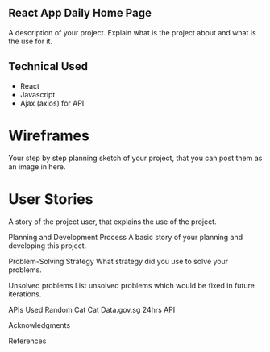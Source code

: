 ## React App Daily Home Page

A description of your project. Explain what is the project about and what is the use for it.

## Technical Used

- React
- Javascript
- Ajax (axios) for API

# Wireframes

Your step by step planning sketch of your project, that you can post them as an image in here.

# User Stories

A story of the project user, that explains the use of the project.

Planning and Development Process
A basic story of your planning and developing this project.

Problem-Solving Strategy
What strategy did you use to solve your problems.

Unsolved problems
List unsolved problems which would be fixed in future iterations.

APIs Used
Random Cat
Cat
Data.gov.sg 24hrs API

Acknowledgments

References
